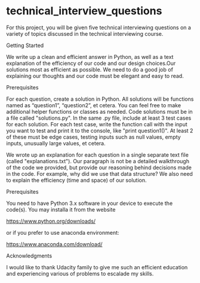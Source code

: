 # technical_interview_questions
For this project, you will be given five technical interviewing questions on a variety of topics discussed in the technical 
interviewing course.


Getting Started

We write up a clean and efficient answer in Python, as well as a text explanation of the efficiency of our code 
and our design choices.Our solutions most as efficient as possible. We need to do a good job of explaining our thoughts and our
code must be elegant and easy to read.


Prerequisites

For each question, create a solution in Python. All solutions will be functions named as “question1”, “question2”, 
et cetera. You can feel free to make additional helper functions or classes as needed. Code solutions must be in a file called 
"solutions.py". In the same .py file, include at least 3 test cases for each solution. For each test case, write the function 
call with the input you want to test and print it to the console, like "print question1()". At least 2 of these must be edge 
cases, testing inputs such as null values, empty inputs, unusually large values, et cetera.

We wrote up an explanation for each question in a single separate text file (called "explanations.txt"). Our paragraph is 
not be a detailed walkthrough of the code we provided, but provide our reasoning behind decisions made in the code. For 
example, why did we use that data structure? We also need to explain the efficiency (time and space) of our solution.

Prerequisites

You need to have Python 3.x software in your device to execute the code(s). You may installa it from the website 

https://www.python.org/downloads/

or if you prefer to use anaconda environment:

https://www.anaconda.com/download/

Acknowledgments

I would like to thank Udacity family to give me such an efficient education and experiencing various of problems to escalade 
my skills. 



